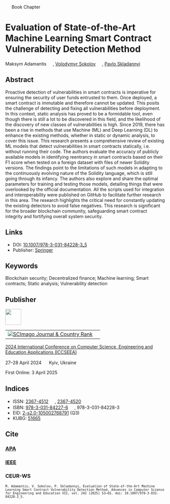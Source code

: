 <img src="/icons/lock.svg" width="16" height="16"> Book Chapter

# Evaluation of State-of-the-Art Machine Learning Smart Contract Vulnerability Detection Method

Maksym Adamantis <a href="https://orcid.org/0009-0009-4113-1772" target="_blank"><img src="/icons/orcid.svg" width="16" height="16"></a>,
<a href="https://volodymyr-sokolov.github.io/">Volodymyr Sokolov</a> <a href="https://orcid.org/0000-0002-9349-7946" target="_blank"><img src="/icons/orcid.svg" width="16" height="16"></a>,
<a href="/">Pavlo Skladannyi</a> <a href="https://orcid.org/0000-0002-7775-6039" target="_blank"><img src="/icons/orcid.svg" width="16" height="16"></a>

## Abstract

Proactive detection of vulnerabilities in smart contracts is imperative for ensuring the security of user funds entrusted to them. Once deployed, a smart contract is immutable and therefore cannot be updated. This posits the challenge of detecting and fixing all vulnerabilities before deployment. In this context, static analysis has proved to be a formidable tool, even though there is still a lot to be discovered in this field, and the likelihood of the discovery of new classes of vulnerabilities is high. Since 2019, there has been a rise in methods that use Machine (ML) and Deep Learning (DL) to enhance the existing methods, whether in static or dynamic analysis, to cover this issue. This research presents a comprehensive review of existing ML models that detect vulnerabilities in smart contracts statically, i.e. without running their code. The authors evaluate the accuracy of publicly available models in identifying reentrancy in smart contracts based on their F1 score when tested on a foreign dataset with files of newer Solidity versions. The findings point to the limitations of such models in adapting to the continuously evolving nature of the Solidity language, which is still going through its infancy. The authors also explore and share the optimal parameters for training and testing those models, detailing things that were overlooked by the official documentation. All the scripts used for integration and interoperability were published on GitHub to facilitate further research in this area. The research highlights the critical need for constantly updating the existing detectors to avoid false negatives. This research is significant for the broader blockchain community, safeguarding smart contract integrity and fortifying overall system security.

## Links

* DOI: [10.1007/978-3-031-84228-3_5](https://doi.org/10.1007/978-3-031-84228-3_5)
* Publisher: [Springer](https://link.springer.com/chapter/10.1007/978-3-031-84228-3_5)

## Keywords

Blockchain security; Decentralized finance; Machine learning; Smart contracts; Static analysis; Vulnerability detection

## Publisher

<img src="/icons/springer.svg" height="50">

<table>
<tr>
<td>
<a href="https://www.scimagojr.com/journalsearch.php?q=21100975545&amp;tip=sid&amp;exact=no" title="SCImago Journal &amp; Country Rank"><img border="0" src="https://corsproxy.io/?https://www.scimagojr.com/journal_img.php?id=21100975545" alt="SCImago Journal &amp; Country Rank"  /></a>
</td>
<td style="text-align: left;">
<span class="__dimensions_badge_embed__" data-doi="10.1007/978-3-031-84228-3_5" data-hide-zero-citations="true"></span><script async src="https://badge.dimensions.ai/badge.js" charset="utf-8"></script>
</td>
</tr>
</table>

[2024 International Conference on Computer Science, Engineering and Education Applications (ICCSEEA)](https://link.springer.com/book/10.1007/978-3-031-84228-3)

27–28 April 2024 <img src="/icons/location-pin.svg" width="16" height="16"> Kyiv, Ukraine

First Online: 3 April 2025

## Indices

* ISSN: [2367-4512](https://portal.issn.org/resource/ISSN/2367-4512) <img src="/icons/print.svg" width="16" height="16">, [2367-4520](https://portal.issn.org/resource/ISSN/2367-4520) <img src="/icons/online.svg" width="16" height="16">
* ISBN: [978-3-031-84227-6](https://isbnsearch.org/isbn/978-3-031-84227-6) <img src="/icons/print.svg" width="16" height="16">, 978-3-031-84228-3 <img src="/icons/online.svg" width="16" height="16">
* EID: [2-s2.0-105002768791](http://www.scopus.com/record/display.url?origin=inward&eid=2-s2.0-105002768791) (Q3)
* KUBG: [51665](http://elibrary.kubg.edu.ua/id/eprint/51665/)

## Cite

### [APA](https://citation.crosscite.org/format?doi=10.1007/978-3-031-84228-3_5&style=apa&lang=en-US)

### [IEEE](https://citation.crosscite.org/format?doi=10.1007/978-3-031-84228-3_5&style=ieee&lang=en-US)

### CEUR-WS

<small>`M. Adamantis, V. Sokolov, P. Skladannyi, Evaluation of State-of-the-Art Machine Learning Smart Contract Vulnerability Detection Method, Advances in Computer Science for Engineering and Education VII, vol. 242 (2025) 53–65. doi: 10.1007/978-3-031-84228-3_5.`</small>
